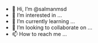 - 👋 Hi, I’m @salmanmsd
- 👀 I’m interested in ...
- 🌱 I’m currently learning ...
- 💞️ I’m looking to collaborate on ...
- 📫 How to reach me ...

<!---
salmanmsd/salmanmsd is a ✨ special ✨ repository because its `README.md` (this file) appears on your GitHub profile.
You can click the Preview link to take a look at your changes.
--->
